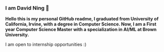 ### I am David Ning 👋
**Hello this is my personal GitHub readme, I graduated from University of California, Irvine, with a degree in Computer Science. Now, I am a First year Computer Science Master with a specialization in AI/ML at Brown University.**

I am open to internship opportunities :)

<!--
**Zotman03/Zotman03** is a ✨ _special_ ✨ repository because its `README.md` (this file) appears on your GitHub profile.

Here are some ideas to get you started:

- 🔭 I’m currently working on ...
- 🌱 I’m currently learning ...
- 👯 I’m looking to collaborate on ...
- 🤔 I’m looking for help with ...
- 💬 Ask me about ...
- 📫 How to reach me: ...
- 😄 Pronouns: ...
- ⚡ Fun fact: ...
-->
